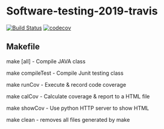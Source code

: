 # Software-testing-2019-travis
[![Build Status](https://travis-ci.org/sgmchen/Software-testing-2019-travis.svg?branch=master)](https://travis-ci.org/sgmchen/Software-testing-2019-travis)
[![codecov](https://codecov.io/gh/sgmchen/Software-testing-2019-travis/branch/master/graph/badge.svg)](https://codecov.io/gh/sgmchen/Software-testing-2019-travis)



## Makefile
make [all]		- Compile JAVA class

make compileTest	- Compile Junit testing class

make runCov		- Execute & record code coverage

make calCov		- Calculate coverage & report to a HTML file

make showCov		- Use python HTTP server to show HTML

make clean		- removes all files generated by make
